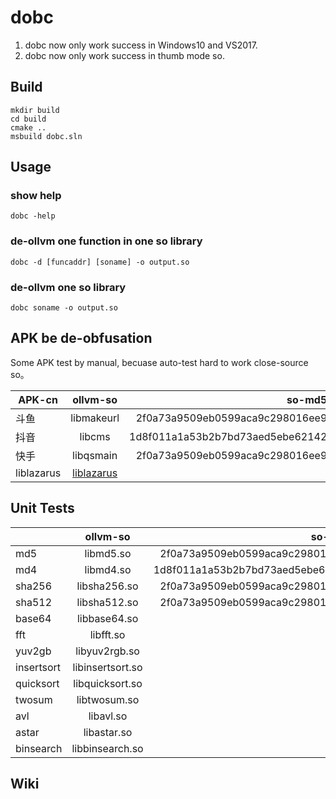 # dobc

1. dobc now only work success in Windows10 and VS2017.
2. dobc now only work success in thumb mode so.

## Build

```
mkdir build
cd build
cmake ..
msbuild dobc.sln
```

## Usage

### show help
```
dobc -help
```
### de-ollvm one function in one so library
```
dobc -d [funcaddr] [soname] -o output.so 
```

### de-ollvm one so library
```
dobc soname -o output.so
```

## APK be de-obfusation

Some APK test by manual, becuase auto-test hard to work close-source so。

| APK-cn       | ollvm-so      | so-md5  | decode-so | func | 
| ------------ |:-------------:| -----:|-----:| -----:| 
| 斗鱼         | libmakeurl    | 2f0a73a9509eb0599aca9c298016ee9 | libmakeurl.so.d |
| 抖音         | libcms        | 1d8f011a1a53b2b7bd73aed5ebe62142 | libcms.so.d |
| 快手         | libqsmain     | 2f0a73a9509eb0599aca9c298016ee9 | libqsmain.so.d |
| liblazarus  | [liblazarus](https://github.com/baikaishiuc/dobc/blob/main/data/liblazarus/liblazarus.so)     |       |  [liblazarus.so.d ](https://github.com/baikaishiuc/dobc/blob/main/data/liblazarus/test.so) ||


## Unit Tests
|        | ollvm-so      | so-md5  | decode-so | class | 
| ------------ |:-------------:| -----:|-----:| -----:| 
| md5         | libmd5.so    | 2f0a73a9509eb0599aca9c298016ee9 | libmd5.so.d | encrypt | 
| md4         | libmd4.so    | 1d8f011a1a53b2b7bd73aed5ebe62142 | libmd4.so.d | encrypt
| sha256         | libsha256.so     | 2f0a73a9509eb0599aca9c298016ee9 | libsha256.so.d | encrypt | 
| sha512         | libsha512.so     | 2f0a73a9509eb0599aca9c298016ee9 | libsha512.so.d | encrypt | 
| base64 | libbase64.so | | libbase64.so.d | encrypt |
| fft | libfft.so | | libfft.so.d | encode |
| yuv2gb | libyuv2rgb.so | | libyuv2rgb.so.d | encode |
| insertsort | libinsertsort.so | | libinsert.so | |
| quicksort | libquicksort.so | | libquicksort.so | |
| twosum | libtwosum.so | | libtwosum.so.d | leetcode | 
| avl | libavl.so | | libavl.so.d | |
| astar | libastar.so | | libastar.so.d | |
| binsearch | libbinsearch.so | | libbinsearch.so.d | |




## Wiki
